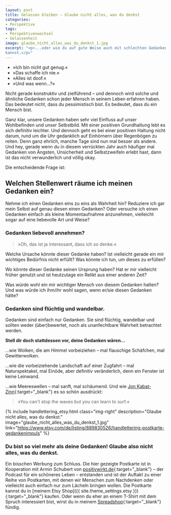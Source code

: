 ```yaml
---
layout: post
title: Gelassen bleiben – Glaube nicht alles, was du denkst
categories:
- Perspektive
tags:
- Perspektivenwechsel
- Gelassenheit
image: glaube_nicht_alles_was_du_denkst_1.jpg
excerpt: "<p>...oder wie du auf gute Weise auch mit schlechten Gedanken umgehen
kannst.</p>"
---
```


* »Ich bin nicht gut genug.«
* »Das schaffe ich nie.«
* »Alles ist doof.«
* »Und was wenn...?«

Nicht gerade konstruktiv und zielführend – und dennoch wird solche und ähnliche
Gedanken schon jeder Mensch in seinem Leben erfahren haben. Das bedeutet nicht,
dass du pessimistisch bist. Es bedeutet, dass du ein Mensch bist.

Ganz klar, unsere Gedanken haben sehr viel Einfluss auf unser Wohlbefinden und
unser Selbstbild. Mit einer positiven Grundhaltung lebt es sich definitiv
leichter. Und dennoch geht es bei einer positiven Haltung nicht darum, rund um
die Uhr gedanklich auf Einhörnern über Regenbögen zu reiten. Denn ganz ehrlich,
manche Tage sind nun mal besser als andere. Und hey, gerade wenn du in diesem
verrückten Jahr auch häufiger mal Gedanken von Ängsten, Unsicherheit und
Selbstzweifeln erlebt hast, dann ist das nicht verwunderlich und völlig okay.

Die entscheidende Frage ist:

## Welchen Stellenwert räume ich meinen Gedanken ein?

Nehme ich einen Gedanken eins zu eins als Wahrheit hin? Reduziere ich gar mein
Selbst auf genau diesen einen Gedanken? Oder versuche ich einen Gedanken einfach
als kleine Momentaufnahme anzunehmen, vielleicht sogar auf eine liebevolle Art
und Weise?

### Gedanken liebevoll annehmen?

>»Oh, das ist ja interessant, dass ich so denke.«

Welche Ursache könnte dieser Gedanke haben? Ist vielleicht gerade ein mir
wichtiges Bedürfnis nicht erfüllt? Was könnte ich tun, um dieses zu erfüllen?

Wo könnte dieser Gedanke seinen Ursprung haben? Hat er mir vielleicht
früher genutzt und ist heutzutage ein Relikt aus einer anderen Zeit?

Was würde wohl ein mir wichtiger Mensch von diesem Gedanken halten? Und was
würde ich ihm/ihr wohl sagen, wenn er/sie diesen Gedanken hätte?

### Gedanken sind flüchtig und wandelbar.

Gedanken sind einfach nur Gedanken. Sie sind flüchtig, wandelbar und sollten
weder (über)bewertet, noch als unanfechtbare Wahrheit betrachtet werden.

**Stell dir doch stattdessen vor, deine Gedanken wären...**

...wie Wolken, die am Himmel vorbeiziehen – mal flauschige Schäfchen, mal
Gewitterwolken.

...wie die vorbeiziehende Landschaft auf einer Zugfahrt – mal Naturspektakel,
mal Einöde, aber definitiv veränderlich, denn ein Fenster ist keine Leinwand.

...wie Meereswellen – mal sanft, mal schäumend. Und wie
[Jon Kabat-Zinn](https://de.wikipedia.org/wiki/Jon_Kabat-Zinn){:target="\_blank"}
es so schön ausdrückt:

> »You can't stop the waves but you can learn to surf.«

{% include handlettering_etsy.html
  class="img-right"
  description="Glaube nicht alles, was du denkst."
  image="glaube_nicht_alles_was_du_denkst_1.jpg"
  link="https://www.etsy.com/de/listing/889830526/handlettering-postkarte-gedankenimpuls"
%}

### Du bist so viel mehr als deine Gedanken! Glaube also nicht alles, was du denkst.

Ein bisschen Werbung zum Schluss. Die hier gezeigte Postkarte ist in Kooperation
mit Armin Schubert von [positivwirkt.de](https://positivwirkt.de/){:target="\_blank"} – der Podcast für ein schöneres Leben – entstanden und ist der Auftakt zu einer
Reihe von Postkarten, mit denen wir Menschen zum Nachdenken oder vielleicht auch
einfach nur zum Lächeln bringen wollen. Die Postkarte kannst du in
[meinem Etsy Shop]({{ site.theme_settings.etsy }}){:target="\_blank"}
kaufen. Oder wenn du eher an einem T-Shirt mit dem Spruch interessiert bist,
wirst du in meinem
[Spreadshop](https://shop.spreadshirt.de/fraulyoner/){:target="\_blank"} fündig.
